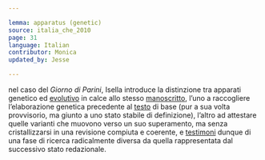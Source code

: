 ```yaml
---

lemma: apparatus (genetic)
source: italia_che_2010
page: 31
language: Italian
contributor: Monica
updated_by: Jesse

---
```


nel caso del _Giorno di Parini_, Isella introduce la distinzione tra apparati genetico ed [evolutivo](apparatusEvolutionary.html) in calce allo stesso [manoscritto](manuscript.html), l’uno a raccogliere l’elaborazione genetica precedente al [testo](text.html) di base (pur a sua volta provvisorio, ma giunto a uno stato stabile di definizione), l’altro ad attestare quelle varianti che muovono verso un suo superamento, ma senza cristallizzarsi in una revisione compiuta e coerente, e [testimoni](witness.html) dunque di una fase di ricerca radicalmente diversa da quella rappresentata dal successivo stato redazionale.
